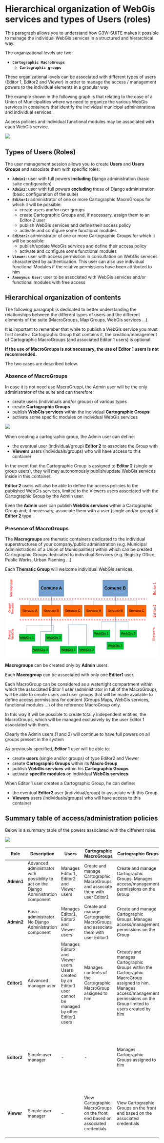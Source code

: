 # Hierarchical organization of WebGis services and types of Users (roles)
This paragraph allows you to understand how G3W-SUITE makes it possible to manage the individual WebGis services in a structured and hierarchical way.

The organizational levels are two:
 * **`Cartographic MacroGroups`**
   * **`Cartographic groups`**

These organizational levels can be associated with different types of users (Editor 1, Editor2 and Viewer) in order to manage the access / management powers to the individual elements in a granular way

The example shown in the following graph is that relating to the case of a Union of Municipalities where we need to organize the various WebGis services in containers that identify the individual municipal administrations and individual services.

Access policies and individual functional modules may be associated with each WebGis service.

![](images/manual/g3wsuite_administration_organization_containers_simple.png)

## Types of Users (Roles)
The user management session allows you to create **Users** and **Users Groups** and associate them with specific roles:
 * **`Admin1`:** user with full powers **including** Django administration (basic suite configuration)
 * **`Admin2`:** user with full powers **excluding** those of Django administration (basic configuration of the suite)
 * **`Editor1`:** administrator of one or more Cartographic MacroGroups for which it will be possible:
   * create users and/or user groups
   * create Cartographic Groups and, if necessary, assign them to an Editor 2 user
   * publish WebGis services and define their access policy
   * activate and configure some functional modules
 * **`Editor2`:** administrator of one or more Cartographic Groups for which it will be possible:
   * publish/update WebGis services and define their access policy
   * activate and configure some functional modules
 * **`Viewer`:** user with access permission in consultation on WebGis services characterized by authentication. This user can also use individual functional Modules if the relative permissions have been attributed to him
 * **`Anonymus User`:** user to be associated with WebGis services and/or functional modules with free access

## Hierarchical organization of contents
The following paragraph is dedicated to better understanding the relationships between the different types of users and the different elements of the suite (MacroGroups, Map Groups, WebGis services ...).

It is important to remember that while to publish a WebGis service you must first create a Cartographic Group that contains it, the creation/management of Cartographic MacroGroups (and associated Editor 1 users) is optional.

**If the use of MacroGroups is not necessary, the use of Editor 1 users is not recommended.**

The two cases are described below.

### Absence of MacroGroups
In case it is not need use MacroGruppi, the Admin user will be the only administrator of the suite and can therefore:
 * create users (individuals and/or groups) of various types
 * create **Cartographic Groups**
 * publish **WebGis services** within the individual **Cartographic Groups**
 * activate some specific modules on individual WebGis services
 
![](images/manual/g3wsuite_administration_organization_containers_no_mg.png)


When creating a cartographic group, the Admin user can define:
 * the eventual user (individual/group) **Editor 2** to associate the Group with
 * **Viewers** users (individuals/groups) who will have access to this container

In the event that the Cartographic Group is assigned to **Editor 2** (single or group users), they will may autonomously publish/update WebGis services inside in this container. 

**Editor 2** users will also be able to define the access policies to the published WebGis services, limited to the Viewers users associated with the Cartographic Group by the Admin user.

Even the **Admin** user can publish **WebGis services** within a Cartographic Group and, if necessary, associate them with a user (single and/or group) of **Editor 2** type.

### Presence of MacroGroups
The **Macrogroups** are thematic containers dedicated to the individual superstructures of your company/public administration (e.g. Municipal Administrations of a Union of Municipalities) within which can be created Cartographic Groups dedicated to individual Services (e.g. Registry Office, Public Works, Urban Planning ...) 

Each **Thematic Group** will welcome individual WebGis services.

![](images/manual/g3wsuite_administration_organization_containers.png)

**Macrogroups** can be created only by **Admin** users.

Each **Macrogroup** can be associated with only one **Editor1** user.

Each MacroGroup can be considered as a watertight compartment within which the associated Editor 1 user (administrator in full of the MacroGroup), will be able to create users and user groups that will be made available to define access permissions for content (Groups Maps, WebGis services, functional modules ...) of the reference MacroGroup only.

In this way it will be possible to create totally independent entities, the MacroGroups, which will be managed exclusively by the user Editor 1 associated with them.

Clearly the Admin users (1 and 2) will continue to have full powers on all groups present in the system

As previously specified, **Editor 1** user will be able to:
 * create **users** (single and/or groups) of type Editor2 and Viewer
 * create **Cartographic Groups** within its **Macro Group**
 * publish **WebGis services** within his **Cartographic Groups**
 * activate **specific modules** on individual **WebGis services**

When Editor 1 user creates a Cartographic Group, he can define:
 * the eventual **Editor2** user (individual/group) to associate with this Group
 * **Viewers** users (individuals/groups) who will have access to this container

## Summary table of access/administration policies
Below is a summary table of the powers associated with the different roles.

![](images/manual/roles_table.png)

| **Role**| **Description**|  **Users**| **Cartographic MacroGroups**| **Cartographic Grups**| **WebGis Services**| **Editing**
| ----------- | ----------- | ----------- | ----------- | ----------- | ----------- |   ----------- |  
| **Admin1**|  Advanced administrator with possibility to act on the Django Administration component| Manages Editor1, Editor2 and Viewer users| Create and manage Cartographic MacroGroups and associate them with user Editor1| Create and manage Cartographic Groups. Manages access/management permissions on the Group| Publish/manage WebGis services. Manages access/management permissions on the service| It acts on all the layers on which the editing function is activated
| **Admin2**|  Basic administrator. No Django Administration component| Manages Editor1, Editor2 and Viewer users| Create and manage Cartographic MacroGroups and associate them with user Editor1| Create and manage Cartographic Groups. Manages access/management permissions on the Group| Publish/manage WebGis services. Manages access/management permissions on the service| It acts on all the layers on which the editing function is activated
| **Editor1**|  Advanced manager user| Manages Editor2 and Viewer users. Users created by an Editor1 user cannot be managed by other Editor1 users| Manages contents of the Cartographic MacroGroup assigned to him| Creates and manages Cartographic Groups within the Cartographic MacroGroup assigned to him. Manages access/management permissions on the Group limited to users created by him| Publishes/manages WebGis services within the Cartographic Groups assigned to him. Manages access/management permissions on the service limited to users created by him| It acts on the layers on which the editing function is activated, if contained in the Cartographic MacroGroup assigned to him
| **Editor2**|  Simple user manager| - | - | Manages Cartographic Groups assigned to him| Publishes/manages WebGis services within Cartographic Groups assigned to him| It works on the layers on which the editing function is activated, if contained in the Cartographic Groups assigned to him
| **Viewer**|  Simple user manager| - | View Cartographic MacroGroups on the front end based on associated credentials | View Cartographic Groups on the front end based on the associated credentials | View WebGis services based on associated credentials | It acts on all the layers on which the editing function is activated, based on the associated credentials

